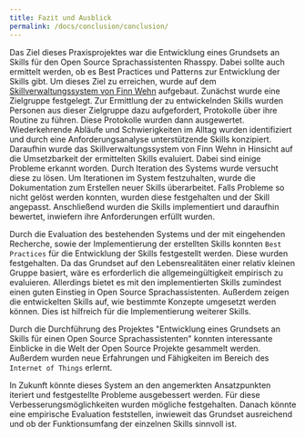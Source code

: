 ```yaml
---
title: Fazit und Ausblick
permalink: /docs/conclusion/conclusion/
---
```


Das Ziel dieses Praxisprojektes war die Entwicklung eines Grundsets an Skills für den Open Source Sprachassistenten Rhasspy. Dabei sollte auch ermittelt werden, ob es Best Practices und Patterns zur Entwicklung der Skills gibt.
Um dieses Ziel zu erreichen, wurde auf dem [Skillverwaltungssystem von Finn Wehn](https://fwehn.github.io/pp-voiceassistant/docs/home/) aufgebaut. Zunächst wurde eine Zielgruppe festgelegt. Zur Ermittlung der zu entwickelnden Skills wurden Personen aus dieser Zielgruppe dazu aufgefordert, Protokolle über ihre Routine zu führen. Diese Protokolle wurden dann ausgewertet. Wiederkehrende Abläufe und Schwierigkeiten im Alltag wurden identifiziert und durch eine Anforderungsanalyse unterstützende Skills konzipiert. Daraufhin wurde das Skillverwaltungssystem von Finn Wehn in Hinsicht auf die Umsetzbarkeit der ermittelten Skills evaluiert. Dabei sind einige Probleme erkannt worden. Durch Iteration des Systems wurde versucht diese zu lösen. Um Iterationen im System festzuhalten, wurde die Dokumentation zum Erstellen neuer Skills überarbeitet. Falls Probleme so nicht gelöst werden konnten, wurden diese festgehalten und der Skill angepasst. Anschließend wurden die Skills implementiert und daraufhin bewertet, inwiefern ihre Anforderungen erfüllt wurden. 

Durch die Evaluation des bestehenden Systems und der mit eingehenden Recherche, sowie der Implementierung der erstellten Skills konnten `Best Practices` für die Entwicklung der Skills festgestellt werden. Diese wurden festgehalten. 
Da das Grundset auf den Lebensrealitäten einer relativ kleinen Gruppe basiert, wäre es erforderlich die allgemeingültigkeit empirisch zu evaluieren. Allerdings bietet es mit den implementierten Skills zumindest einen guten Einstieg in Open Source Sprachassistenten. Außerdem zeigen die entwickelten Skills auf, wie bestimmte Konzepte umgesetzt werden können. Dies ist hilfreich für die Implementierung weiterer Skills.  

Durch die Durchführung des Projektes "Entwicklung eines Grundsets an Skills für einen Open Source Sprachassistenten" konnten interessante Einblicke in die Welt der Open Source Projekte gesammelt werden. Außerdem wurden neue Erfahrungen und Fähigkeiten im Bereich des `Internet of Things` erlernt. 

In Zukunft könnte dieses System an den angemerkten Ansatzpunkten iteriert und festgestellte Probleme ausgebessert werden. Für diese Verbesserungsmöglichkeiten wurden mögliche festgehalten. Danach könnte eine empirische Evaluation feststellen, inwieweit das Grundset ausreichend und ob der Funktionsumfang der einzelnen Skills sinnvoll ist. 